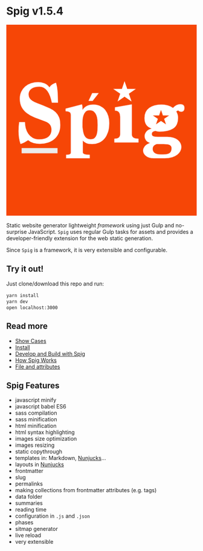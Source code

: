 # Spig v1.5.4

![](src/images/spig.png)

Static website generator lightweight _framework_ using just Gulp and no-surprise JavaScript. `Spig` uses regular Gulp tasks for assets and provides a developer-friendly extension for the web static generation.

Since `Spig` is a framework, it is very extensible and configurable.

## Try it out!

Just clone/download this repo and run:

```shell
yarn install
yarn dev
open localhost:3000
```

## Read more

+ [Show Cases](doc/ShowCases.md)
+ [Install](doc/Install.md)
+ [Develop and Build with Spig](doc/BuildWithSpig.md)
+ [How Spig Works](doc/HowSpigWorks.md)
+ [File and attributes](doc/FileAndAttributes.md)


## Spig Features

+ javascript minify
+ javascript babel ES6
+ sass compilation
+ sass minification
+ html minification
+ html syntax highlighting
+ images size optimization
+ images resizing
+ static copythrough
+ templates in: Markdown, [Nunjucks](https://mozilla.github.io/nunjucks/)...
+ layouts in [Nunjucks](https://mozilla.github.io/nunjucks/)
+ frontmatter
+ slug
+ permalinks
+ making collections from frontmatter attributes (e.g. tags)
+ data folder
+ summaries
+ reading time
+ configuration in `.js` and `.json`
+ phases
+ sitmap generator
+ live reload
+ very extensible
